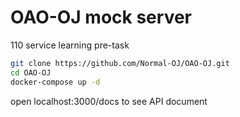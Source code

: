 # OAO-OJ mock server

110 service learning pre-task

```bash
git clone https://github.com/Normal-OJ/OAO-OJ.git
cd OAO-OJ
docker-compose up -d
```

open localhost:3000/docs to see API document
